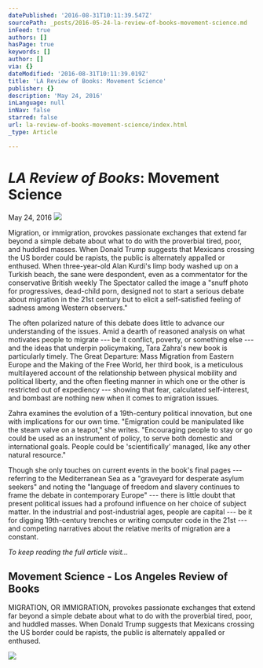 ```yaml
---
datePublished: '2016-08-31T10:11:39.547Z'
sourcePath: _posts/2016-05-24-la-review-of-books-movement-science.md
inFeed: true
authors: []
hasPage: true
keywords: []
author: []
via: {}
dateModified: '2016-08-31T10:11:39.019Z'
title: 'LA Review of Books: Movement Science'
publisher: {}
description: 'May 24, 2016'
inLanguage: null
inNav: false
starred: false
url: la-review-of-books-movement-science/index.html
_type: Article

---
```

# _**LA Review of Books**_**: Movement Science**

May 24, 2016
![](https://the-grid-user-content.s3-us-west-2.amazonaws.com/ebc30211-e53e-4003-bbe3-965a89cbe1e3.jpg)

Migration, or immigration, provokes passionate exchanges that extend far beyond a simple debate about what to do with the proverbial tired, poor, and huddled masses. When Donald Trump suggests that Mexicans crossing the US border could be rapists, the public is alternately appalled or enthused. When three-year-old Alan Kurdi's limp body washed up on a Turkish beach, the sane were despondent, even as a commentator for the conservative British weekly The Spectator called the image a "snuff photo for progressives, dead-child porn, designed not to start a serious debate about migration in the 21st century but to elicit a self-satisfied feeling of sadness among Western observers."

The often polarized nature of this debate does little to advance our understanding of the issues. Amid a dearth of reasoned analysis on what motivates people to migrate --- be it conflict, poverty, or something else --- and the ideas that underpin policymaking, Tara Zahra's new book is particularly timely. The Great Departure: Mass Migration from Eastern Europe and the Making of the Free World, her third book, is a meticulous multilayered account of the relationship between physical mobility and political liberty, and the often fleeting manner in which one or the other is restricted out of expediency --- showing that fear, calculated self-interest, and bombast are nothing new when it comes to migration issues.

Zahra examines the evolution of a 19th-century political innovation, but one with implications for our own time. "Emigration could be manipulated like the steam valve on a teapot," she writes. "Encouraging people to stay or go could be used as an instrument of policy, to serve both domestic and international goals. People could be 'scientifically' managed, like any other natural resource."

Though she only touches on current events in the book's final pages --- referring to the Mediterranean Sea as a "graveyard for desperate asylum seekers" and noting the "language of freedom and slavery continues to frame the debate in contemporary Europe" --- there is little doubt that present political issues had a profound influence on her choice of subject matter. In the industrial and post-industrial ages, people are capital --- be it for digging 19th-century trenches or writing computer code in the 21st --- and competing narratives about the relative merits of migration are a constant.

_To keep reading the full article visit..._

<article style=""><h1>Movement Science - Los Angeles Review of Books</h1><p>MIGRATION, OR IMMIGRATION, provokes passionate exchanges that extend far beyond a simple debate about what to do with the proverbial tired, poor, and huddled masses. When Donald Trump suggests that Mexicans crossing the US border could be rapists, the public is alternately appalled or enthused.</p><img src="https://lareviewofbooks.org/wp-content/uploads/2016/05/greatdeparture.jpg" /></article>